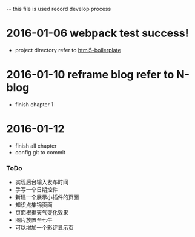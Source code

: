 -- this file is used record develop process

#  2016-01-06 webpack test success!
   * project directory refer to [html5-boilerplate](https://github.com/h5bp/html5-boilerplate)

# 2016-01-10 reframe blog refer to N-blog
  * finish chapter 1

# 2016-01-12
  * finish all chapter
  * config git to commit

### ToDo
* 实现后台输入发布时间
* 手写一个日期控件
* 新建一个展示小插件的页面
* 知识点集锦页面
* 页面根据天气变化效果
* 图片放置至七牛
* 可以增加一个影评显示页
           

